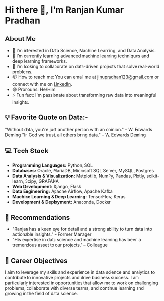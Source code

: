 # Hi there 👋, I'm Ranjan Kumar Pradhan

## About Me
- 👀 I’m interested in Data Science, Machine Learning, and Data Analysis.
- 🌱 I’m currently learning advanced machine learning techniques and deep learning frameworks.
- 💞️ I’m looking to collaborate on data-driven projects that solve real-world problems.
- 📫 How to reach me: You can email me at jinupradhan123@gmail.com or connect with me on [LinkedIn](https://www.linkedin.com/in/ranjankumarpradhan).
- 😄 Pronouns: He/Him
- ⚡ Fun fact: I'm passionate about transforming raw data into meaningful insights.

## 💡 Favorite Quote on Data:-
"Without data, you're just another person with an opinion." – W. Edwards Deming
"In God we trust, all others bring data." – W. Edwards Deming

## 💻 Tech Stack
- **Programming Languages:** Python, SQL
- **Databases:** Oracle, MariaDB, Microsoft SQL Server, MySQL, Postgres
- **Data Analysis & Visualization:** Matplotlib, NumPy, Pandas, Plotly, scikit-learn, Scipy, GRAFANA
- **Web Development:** Django, Flask
- **Data Engineering:** Apache Airflow, Apache Kafka
- **Machine Learning & Deep Learning:** TensorFlow, Keras
- **Development & Deployment:** Anaconda, Docker
## 🌟 Recommendations
- "Ranjan has a keen eye for detail and a strong ability to turn data into actionable insights." – Former Manager
- "His expertise in data science and machine learning has been a tremendous asset to our projects." – Colleague

## 🚀 Career Objectives
I aim to leverage my skills and experience in data science and analytics to contribute to innovative projects and drive business success. I am particularly interested in opportunities that allow me to work on challenging problems, collaborate with diverse teams, and continue learning and growing in the field of data science.

<!---
rpjinu/rpjinu is a ✨ special ✨ repository because its `README.md` (this file) appears on your GitHub profile.
You can click the Preview link to take a look at your changes.
--->

